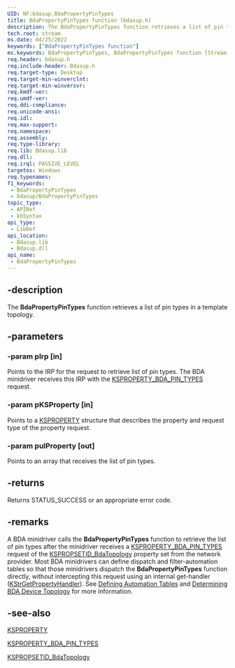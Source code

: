 ```yaml
---
UID: NF:bdasup.BdaPropertyPinTypes
title: BdaPropertyPinTypes function (bdasup.h)
description: The BdaPropertyPinTypes function retrieves a list of pin types in a template topology.
tech.root: stream
ms.date: 04/25/2022
keywords: ["BdaPropertyPinTypes function"]
ms.keywords: BdaPropertyPinTypes, BdaPropertyPinTypes function [Streaming Media Devices], bdaref_38003a0c-ac8f-4249-b7b1-a4979f05b7ab.xml, bdasup/BdaPropertyPinTypes, stream.bdapropertypintypes
req.header: bdasup.h
req.include-header: Bdasup.h
req.target-type: Desktop
req.target-min-winverclnt:
req.target-min-winversvr: 
req.kmdf-ver: 
req.umdf-ver: 
req.ddi-compliance: 
req.unicode-ansi: 
req.idl: 
req.max-support: 
req.namespace: 
req.assembly: 
req.type-library: 
req.lib: Bdasup.lib
req.dll: 
req.irql: PASSIVE_LEVEL
targetos: Windows
req.typenames: 
f1_keywords:
 - BdaPropertyPinTypes
 - bdasup/BdaPropertyPinTypes
topic_type:
 - APIRef
 - kbSyntax
api_type:
 - LibDef
api_location:
 - Bdasup.lib
 - Bdasup.dll
api_name:
 - BdaPropertyPinTypes
---
```


## -description

The **BdaPropertyPinTypes** function retrieves a list of pin types in a template topology.

## -parameters

### -param pIrp [in]

Points to the IRP for the request to retrieve list of pin types. The BDA minidriver receives this IRP with the [KSPROPERTY_BDA_PIN_TYPES](/windows-hardware/drivers/stream/ksproperty-bda-pin-types) request.

### -param pKSProperty [in]

Points to a [KSPROPERTY](/windows-hardware/drivers/stream/ksproperty-structure) structure that describes the property and request type of the property request.

### -param pulProperty [out]

Points to an array that receives the list of pin types.

## -returns

Returns STATUS_SUCCESS or an appropriate error code.

## -remarks

A BDA minidriver calls the **BdaPropertyPinTypes** function to retrieve the list of pin types after the minidriver receives a [KSPROPERTY_BDA_PIN_TYPES](/windows-hardware/drivers/stream/ksproperty-bda-pin-types) request of the [KSPROPSETID_BdaTopology](/windows-hardware/drivers/stream/kspropsetid-bdatopology) property set from the network provider. Most BDA minidrivers can define dispatch and filter-automation tables so that those minidrivers dispatch the **BdaPropertyPinTypes** function directly, without intercepting this request using an internal get-handler ([KStrGetPropertyHandler](/previous-versions/ff567177(v=vs.85))). See [Defining Automation Tables](/windows-hardware/drivers/stream/defining-automation-tables) and [Determining BDA Device Topology](/windows-hardware/drivers/stream/determining-bda-device-topology) for more information.

## -see-also

[KSPROPERTY](/windows-hardware/drivers/stream/ksproperty-structure)

[KSPROPERTY_BDA_PIN_TYPES](/windows-hardware/drivers/stream/ksproperty-bda-pin-types)

[KSPROPSETID_BdaTopology](/windows-hardware/drivers/stream/kspropsetid-bdatopology)
